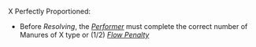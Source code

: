 X Perfectly Proportioned:
+  Before *Resolving*, the [*Performer*](Performer.canvas) must complete the correct number of Manures of X type or (1/2) *[Flow Penalty](Flow_Penalty)*